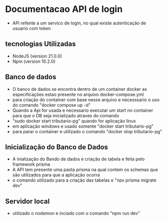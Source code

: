 # Documentacao API de login
- APi refente a um servico de login, no qual existe autenticação de usuario com token 

## tecnologias Utilizadas
- NodeJS (version 21.0.0)
- Npm (version 10.2.0)

## Banco de dados
- O banco de dados se encontra dentro de um container docker as especificações estao presente no arquivo
 docker-compose.yml 
- para criação do container com base nesse arquivo e necesssario o uso do comando "docker compose up -d"
- Quando a Api for usada e necessario executar um start no container para que o DB seja inicializado atraves do comando 
- "sudo docker start tributario-pg" quando for aplicação linux 
- em aplicação windows e usado somente "docker start tributario-pg"
- para parar o container e utilizado o comando "docker stop tributario-pg"

## Inicialização do Banco de Dados 
- A inialização do Bando de dados e criação de tabela e feita pelo framework prisma
- A API tem presente uma pasta prisma na qual contem os schemas que são utilizados para que a aplicação ocorra
- o comando utilizado para a criação das tabelas e "npx prisma migrate dev"

## Servidor local 
- utilizado o nodemon e inciado com o comando "npm run dev"
